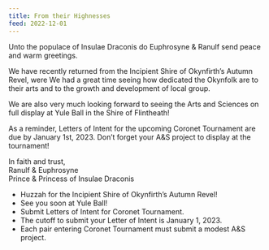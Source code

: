 ```yaml
---
title: From their Highnesses
feed: 2022-12-01
---
```


Unto the populace of Insulae Draconis do Euphrosyne &amp; Ranulf send peace and warm
greetings.

We have recently returned from the Incipient Shire of Okynfirth’s Autumn Revel, were We
had a great time seeing how dedicated the Okynfolk are to their arts and to the growth and
development of local group.

We are also very much looking forward to seeing the Arts and Sciences on full display at
Yule Ball in the Shire of Flintheath!

As a reminder, Letters of Intent for the upcoming Coronet Tournament are due by January
1st, 2023. Don’t forget your A&amp;S project to display at the tournament!

In faith and trust,  
Ranulf &amp; Euphrosyne  
Prince &amp; Princess of Insulae Draconis

* Huzzah for the Incipient Shire of Okynfirth’s Autumn Revel!
* See you soon at Yule Ball!
* Submit Letters of Intent for Coronet Tournament.
* The cutoff to submit your Letter of Intent is January 1, 2023.
* Each pair entering Coronet Tournament must submit a modest A&amp;S project.
